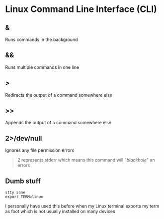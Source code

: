 # Linux Command Line Interface (CLI)
## &
Runs commands in the background
## &&
Runs multiple commands in one line
## >
Redirects the output of a command somewhere else
## >>
Appends the output of a command somewhere else
## 2>/dev/null
Ignores any file permission errors
> 2 represents stderr which means this command will "*blackhole*" an errors
## Dumb stuff
```
stty sane
export TERM=linux
```
I personally have used this before when my Linux terminal exports my term as foot which is not usually installed on many devices
